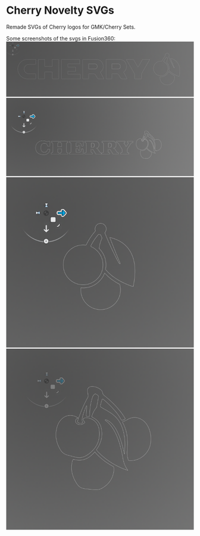# Cherry Novelty SVGs

Remade SVGs of Cherry logos for GMK/Cherry Sets.


Some screenshots of the svgs in Fusion360:
![cherry1](imgs/cherry1.png)
![cherry2](imgs/cherry2.png)
![cherry3](imgs/cherry3.png)
![cherry4](imgs/cherry4.png)